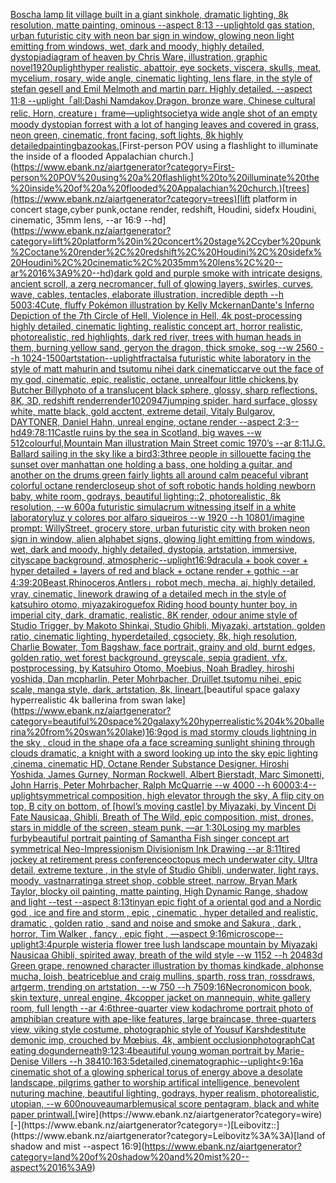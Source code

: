 [Bosch](https://www.ebank.nz/aiartgenerator?category=Bosch)[a lamp lit village built in a giant sinkhole, dramatic lighting, 8k resolution, matte painting, ominous --aspect 8:13 --uplight](https://www.ebank.nz/aiartgenerator?category=a%20lamp%20lit%20village%20built%20in%20a%20giant%20sinkhole%2C%20dramatic%20lighting%2C%208k%20resolution%2C%20matte%20painting%2C%20ominous%20--aspect%208%3A13%20--uplight)[old gas station, urban futuristic city with neon bar sign in window, glowing neon light emitting from windows, wet, dark and moody, highly detailed, dystopia](https://www.ebank.nz/aiartgenerator?category=old%20gas%20station%2C%20urban%20futuristic%20city%20with%20neon%20bar%20sign%20in%20window%2C%20glowing%20neon%20light%20emitting%20from%20windows%2C%20wet%2C%20dark%20and%20moody%2C%20highly%20detailed%2C%20dystopia)[diagram of heaven by Chris Ware, illustration, graphic novel](https://www.ebank.nz/aiartgenerator?category=diagram%20of%20heaven%20by%20Chris%20Ware%2C%20illustration%2C%20graphic%20novel)[1920](https://www.ebank.nz/aiartgenerator?category=1920)[uplight](https://www.ebank.nz/aiartgenerator?category=uplight)[hyper realistic, abattoir, eye sockets, viscera, skulls, meat, mycelium, rosary,  wide angle, cinematic lighting, lens flare, in the style of stefan gesell and  Emil Melmoth and martin parr. Highly detailed.  --aspect 11:8 --uplight](https://www.ebank.nz/aiartgenerator?category=hyper%20realistic%2C%20abattoir%2C%20eye%20sockets%2C%20viscera%2C%20skulls%2C%20meat%2C%20mycelium%2C%20rosary%2C%20%20wide%20angle%2C%20cinematic%20lighting%2C%20lens%20flare%2C%20in%20the%20style%20of%20stefan%20gesell%20and%20%20Emil%20Melmoth%20and%20martin%20parr.%20Highly%20detailed.%20%20--aspect%2011%3A8%20--uplight)[「all:Dashi Namdakov,Dragon, bronze ware, Chinese cultural relic, Horn, creature」](https://www.ebank.nz/aiartgenerator?category=%E3%80%8Call%3ADashi%20Namdakov%2CDragon%2C%20bronze%20ware%2C%20Chinese%20cultural%20relic%2C%20Horn%2C%20creature%E3%80%8D)[frame](https://www.ebank.nz/aiartgenerator?category=frame)[—uplight](https://www.ebank.nz/aiartgenerator?category=%E2%80%94uplight)[society](https://www.ebank.nz/aiartgenerator?category=society)[a wide angle shot of an empty moody dystopian forrest with a lot of hanging leaves and covered in grass, neon green, cinematic, front facing, soft lights, 8k highly detailed](https://www.ebank.nz/aiartgenerator?category=a%20wide%20angle%20shot%20of%20an%20empty%20moody%20dystopian%20forrest%20with%20a%20lot%20of%20hanging%20leaves%20and%20covered%20in%20grass%2C%20neon%20green%2C%20cinematic%2C%20front%20facing%2C%20soft%20lights%2C%208k%20highly%20detailed)[painting](https://www.ebank.nz/aiartgenerator?category=painting)[bazookas.](https://www.ebank.nz/aiartgenerator?category=bazookas.)[First-person POV using a flashlight to illuminate the inside of a flooded Appalachian church.](https://www.ebank.nz/aiartgenerator?category=First-person%20POV%20using%20a%20flashlight%20to%20illuminate%20the%20inside%20of%20a%20flooded%20Appalachian%20church.)[trees](https://www.ebank.nz/aiartgenerator?category=trees)[lift platform in concert stage,cyber punk,octane render, redshift, Houdini, sidefx Houdini, cinematic, 35mm lens, --ar 16:9 --hd](https://www.ebank.nz/aiartgenerator?category=lift%20platform%20in%20concert%20stage%2Ccyber%20punk%2Coctane%20render%2C%20redshift%2C%20Houdini%2C%20sidefx%20Houdini%2C%20cinematic%2C%2035mm%20lens%2C%20--ar%2016%3A9%20--hd)[dark gold and purple smoke with intricate designs, ancient scroll, a zerg necromancer, full of glowing layers, swirles, curves, wave, cables, tentacles, elaborate illustration, incredible depth --h 500](https://www.ebank.nz/aiartgenerator?category=dark%20gold%20and%20purple%20smoke%20with%20intricate%20designs%2C%20ancient%20scroll%2C%20a%20zerg%20necromancer%2C%20full%20of%20glowing%20layers%2C%20swirles%2C%20curves%2C%20wave%2C%20cables%2C%20tentacles%2C%20elaborate%20illustration%2C%20incredible%20depth%20--h%20500)[3:4](https://www.ebank.nz/aiartgenerator?category=3%3A4)[Cute, fluffy Pokémon illustration by Kelly Mckernan](https://www.ebank.nz/aiartgenerator?category=Cute%2C%20fluffy%20Pok%C3%A9mon%20illustration%20by%20Kelly%20Mckernan)[Dante's Inferno Depiction of the 7th Circle of Hell, Violence in Hell, 4k post-processing highly detailed, cinematic lighting, realistic concept art, horror realistic, photorealistic, red highlights, dark red river, trees with human heads in them, burning yellow sand, geryon the dragon, thick smoke, sog --w 2560 --h 1024](https://www.ebank.nz/aiartgenerator?category=Dante%27s%20Inferno%20Depiction%20of%20the%207th%20Circle%20of%20Hell%2C%20Violence%20in%20Hell%2C%204k%20post-processing%20highly%20detailed%2C%20cinematic%20lighting%2C%20realistic%20concept%20art%2C%20horror%20realistic%2C%20photorealistic%2C%20red%20highlights%2C%20dark%20red%20river%2C%20trees%20with%20human%20heads%20in%20them%2C%20burning%20yellow%20sand%2C%20geryon%20the%20dragon%2C%20thick%20smoke%2C%20sog%20--w%202560%20--h%201024)[-](https://www.ebank.nz/aiartgenerator?category=-)[1500](https://www.ebank.nz/aiartgenerator?category=1500)[artstation](https://www.ebank.nz/aiartgenerator?category=artstation)[--uplight](https://www.ebank.nz/aiartgenerator?category=--uplight)[fractals](https://www.ebank.nz/aiartgenerator?category=fractals)[a futuristic white laboratory in the style of matt mahurin and tsutomu nihei dark cinematic](https://www.ebank.nz/aiartgenerator?category=a%20futuristic%20white%20laboratory%20in%20the%20style%20of%20matt%20mahurin%20and%20tsutomu%20nihei%20dark%20cinematic)[carve out the face of my god, cinematic, epic, realistic, octane, unreal](https://www.ebank.nz/aiartgenerator?category=carve%20out%20the%20face%20of%20my%20god%2C%20cinematic%2C%20epic%2C%20realistic%2C%20octane%2C%20unreal)[four little chickens,by Butcher Billy](https://www.ebank.nz/aiartgenerator?category=four%20little%20chickens%2Cby%20Butcher%20Billy)[photo of a translucent black sphere, glossy, sharp reflections, 8K, 3D, redshift render](https://www.ebank.nz/aiartgenerator?category=photo%20of%20a%20translucent%20black%20sphere%2C%20glossy%2C%20sharp%20reflections%2C%208K%2C%203D%2C%20redshift%20render)[render](https://www.ebank.nz/aiartgenerator?category=render)[1020947](https://www.ebank.nz/aiartgenerator?category=1020947)[jumping spider, hard surface, glossy white, matte black, gold acctent, extreme detail, Vitaly Bulgarov, DAYTONER, Daniel Hahn, unreal engine, octane render --aspect 2:3](https://www.ebank.nz/aiartgenerator?category=jumping%20spider%2C%20hard%20surface%2C%20glossy%20white%2C%20matte%20black%2C%20gold%20acctent%2C%20extreme%20detail%2C%20Vitaly%20Bulgarov%2C%20DAYTONER%2C%20Daniel%20Hahn%2C%20unreal%20engine%2C%20octane%20render%20--aspect%202%3A3)[--hd](https://www.ebank.nz/aiartgenerator?category=--hd)[49:7](https://www.ebank.nz/aiartgenerator?category=49%3A7)[8:11](https://www.ebank.nz/aiartgenerator?category=8%3A11)[Castle ruins by the sea in Scotland, big waves --w 512](https://www.ebank.nz/aiartgenerator?category=Castle%20ruins%20by%20the%20sea%20in%20Scotland%2C%20big%20waves%20--w%20512)[colourful,](https://www.ebank.nz/aiartgenerator?category=colourful%2C)[Mountain Man illustration Main Street comic 1970’s --ar 8:11](https://www.ebank.nz/aiartgenerator?category=Mountain%20Man%20illustration%20Main%20Street%20comic%201970%E2%80%99s%20--ar%208%3A11)[J.G. Ballard sailing in the sky like a bird](https://www.ebank.nz/aiartgenerator?category=J.G.%20Ballard%20sailing%20in%20the%20sky%20like%20a%20bird)[3:3](https://www.ebank.nz/aiartgenerator?category=3%3A3)[three people in sillouette facing the sunset over manhattan one holding a bass, one holding a guitar, and another on the drums green fairly lights all around calm peaceful vibrant colorful octane render](https://www.ebank.nz/aiartgenerator?category=three%20people%20in%20sillouette%20facing%20the%20sunset%20over%20manhattan%20one%20holding%20a%20bass%2C%20one%20holding%20a%20guitar%2C%20and%20another%20on%20the%20drums%20green%20fairly%20lights%20all%20around%20calm%20peaceful%20vibrant%20colorful%20octane%20render)[closeup shot of soft robotic hands holding newborn baby, white room, godrays, beautiful lighting::2, photorealistic, 8k resolution, --w 600](https://www.ebank.nz/aiartgenerator?category=closeup%20shot%20of%20soft%20robotic%20hands%20holding%20newborn%20baby%2C%20white%20room%2C%20godrays%2C%20beautiful%20lighting%3A%3A2%2C%20photorealistic%2C%208k%20resolution%2C%20--w%20600)[a futuristic simulacrum witnessing itself in a white laboratory](https://www.ebank.nz/aiartgenerator?category=a%20futuristic%20simulacrum%20witnessing%20itself%20in%20a%20white%20laboratory)[luz y colores por alfaro siqueiros --w 1920 --h 1080](https://www.ebank.nz/aiartgenerator?category=luz%20y%20colores%20por%20alfaro%20siqueiros%20--w%201920%20--h%201080)[1](https://www.ebank.nz/aiartgenerator?category=1)[/imagine prompt: WillyStreet, grocery store, urban futuristic city with broken neon sign in window, alien alphabet signs, glowing light emitting from windows, wet, dark and moody, highly detailed, dystopia, artstation, immersive, cityscape background, atmospheric](https://www.ebank.nz/aiartgenerator?category=/imagine%20prompt%3A%20WillyStreet%2C%20grocery%20store%2C%20urban%20futuristic%20city%20with%20broken%20neon%20sign%20in%20window%2C%20alien%20alphabet%20signs%2C%20glowing%20light%20emitting%20from%20windows%2C%20wet%2C%20dark%20and%20moody%2C%20highly%20detailed%2C%20dystopia%2C%20artstation%2C%20immersive%2C%20cityscape%20background%2C%20atmospheric)[--uplight](https://www.ebank.nz/aiartgenerator?category=--uplight)[16:9](https://www.ebank.nz/aiartgenerator?category=16%3A9)[dracula + book cover + hyper detailed + layers of red and black + octane render + gothic --ar 4:3](https://www.ebank.nz/aiartgenerator?category=dracula%20%2B%20book%20cover%20%2B%20hyper%20detailed%20%2B%20layers%20of%20red%20and%20black%20%2B%20octane%20render%20%2B%20gothic%20--ar%204%3A3)[9:20](https://www.ebank.nz/aiartgenerator?category=9%3A20)[Beast,Rhinoceros,Antlers」](https://www.ebank.nz/aiartgenerator?category=Beast%2CRhinoceros%2CAntlers%E3%80%8D)[robot mech, mecha, ai, highly detailed, vray, cinematic, linework drawing of a detailed mech in the style of katsuhiro otomo, miyazaki](https://www.ebank.nz/aiartgenerator?category=robot%20mech%2C%20mecha%2C%20ai%2C%20highly%20detailed%2C%20vray%2C%20cinematic%2C%20linework%20drawing%20of%20a%20detailed%20mech%20in%20the%20style%20of%20katsuhiro%20otomo%2C%20miyazaki)[rogue](https://www.ebank.nz/aiartgenerator?category=rogue)[fox Riding hood bounty hunter boy, in imperial city, dark, dramatic, realistic, 8K render, odour anime style of Studio Trigger, by Makoto Shinkai, Studio Ghibli, Miyazaki, artstation, golden ratio, cinematic lighting, hyperdetailed, cgsociety, 8k, high resolution, Charlie Bowater, Tom Bagshaw, face portrait, grainy and old, burnt edges, golden ratio, wet forest background, greyscale, sepia gradient, vfx, postprocessing, by Katsuhiro Otomo, Moebius, Noah Bradley, hiroshi yoshida, Dan mcpharlin, Peter Mohrbacher, Druillet,tsutomu nihei, epic scale, manga style, dark, artstation, 8k, lineart.](https://www.ebank.nz/aiartgenerator?category=fox%20Riding%20hood%20bounty%20hunter%20boy%2C%20in%20imperial%20city%2C%20dark%2C%20dramatic%2C%20realistic%2C%208K%20render%2C%20odour%20anime%20style%20of%20Studio%20Trigger%2C%20by%20Makoto%20Shinkai%2C%20Studio%20Ghibli%2C%20Miyazaki%2C%20artstation%2C%20golden%20ratio%2C%20cinematic%20lighting%2C%20hyperdetailed%2C%20cgsociety%2C%208k%2C%20high%20resolution%2C%20Charlie%20Bowater%2C%20Tom%20Bagshaw%2C%20face%20portrait%2C%20grainy%20and%20old%2C%20burnt%20edges%2C%20golden%20ratio%2C%20wet%20forest%20background%2C%20greyscale%2C%20sepia%20gradient%2C%20vfx%2C%20postprocessing%2C%20by%20Katsuhiro%20Otomo%2C%20Moebius%2C%20Noah%20Bradley%2C%20hiroshi%20yoshida%2C%20Dan%20mcpharlin%2C%20Peter%20Mohrbacher%2C%20Druillet%2Ctsutomu%20nihei%2C%20epic%20scale%2C%20manga%20style%2C%20dark%2C%20artstation%2C%208k%2C%20lineart.)[beautiful space galaxy hyperrealistic 4k ballerina from swan lake](https://www.ebank.nz/aiartgenerator?category=beautiful%20space%20galaxy%20hyperrealistic%204k%20ballerina%20from%20swan%20lake)[16:9](https://www.ebank.nz/aiartgenerator?category=16%3A9)[god is mad stormy clouds lightning in the sky , cloud in the shape ofa a face screaming  sunlight shining through clouds dramatic, a knight with a sword looking up into the sky epic lighting ,cinema, cinematic HD, Octane Render Substance Designer. Hiroshi Yoshida, James Gurney, Norman Rockwell, Albert Bierstadt, Marc Simonetti, John Harris, Peter Mohrbacher, Ralph McQuarrie --w 4000 --h 6000](https://www.ebank.nz/aiartgenerator?category=god%20is%20mad%20stormy%20clouds%20lightning%20in%20the%20sky%20%2C%20cloud%20in%20the%20shape%20ofa%20a%20face%20screaming%20%20sunlight%20shining%20through%20clouds%20dramatic%2C%20a%20knight%20with%20a%20sword%20looking%20up%20into%20the%20sky%20epic%20lighting%20%2Ccinema%2C%20cinematic%20HD%2C%20Octane%20Render%20Substance%20Designer.%20Hiroshi%20Yoshida%2C%20James%20Gurney%2C%20Norman%20Rockwell%2C%20Albert%20Bierstadt%2C%20Marc%20Simonetti%2C%20John%20Harris%2C%20Peter%20Mohrbacher%2C%20Ralph%20McQuarrie%20--w%204000%20--h%206000)[3:4](https://www.ebank.nz/aiartgenerator?category=3%3A4)[--uplight](https://www.ebank.nz/aiartgenerator?category=--uplight)[symmetrical composition, high elevator through the sky, A flip city on top, B city on bottom, of [howl’s moving castle] by Miyazaki, by Vincent Di Fate Nausicaa, Ghibli, Breath of The Wild, epic composition, mist, drones, stars in middle of the screen, steam punk, —ar 1:30](https://www.ebank.nz/aiartgenerator?category=symmetrical%20composition%2C%20high%20elevator%20through%20the%20sky%2C%20A%20flip%20city%20on%20top%2C%20B%20city%20on%20bottom%2C%20of%20%5Bhowl%E2%80%99s%20moving%20castle%5D%20by%20Miyazaki%2C%20by%20Vincent%20Di%20Fate%20Nausicaa%2C%20Ghibli%2C%20Breath%20of%20The%20Wild%2C%20epic%20composition%2C%20mist%2C%20drones%2C%20stars%20in%20middle%20of%20the%20screen%2C%20steam%20punk%2C%20%E2%80%94ar%201%3A30)[Losing my marbles furby](https://www.ebank.nz/aiartgenerator?category=Losing%20my%20marbles%20furby)[beautiful portrait painting of Samantha Fish singer concept art symmetrical Neo-Impressionism Divisionism Ink Drawing --ar 8:11](https://www.ebank.nz/aiartgenerator?category=beautiful%20portrait%20painting%20of%20Samantha%20Fish%20singer%20concept%20art%20symmetrical%20Neo-Impressionism%20Divisionism%20Ink%20Drawing%20--ar%208%3A11)[tired jockey at retirement press conference](https://www.ebank.nz/aiartgenerator?category=tired%20jockey%20at%20retirement%20press%20conference)[octopus mech underwater city. Ultra detail, extreme texture , in the style of Studio Ghibli, underwater, light rays, moody, vast](https://www.ebank.nz/aiartgenerator?category=octopus%20mech%20underwater%20city.%20Ultra%20detail%2C%20extreme%20texture%20%2C%20in%20the%20style%20of%20Studio%20Ghibli%2C%20underwater%2C%20light%20rays%2C%20moody%2C%20vast)[narrating](https://www.ebank.nz/aiartgenerator?category=narrating)[a street shop, cobble street, narrow, Bryan Mark Taylor, blocky oil painting, matte painting, High Dynamic Range, shadow and light --test --aspect 8:13](https://www.ebank.nz/aiartgenerator?category=a%20street%20shop%2C%20cobble%20street%2C%20narrow%2C%20Bryan%20Mark%20Taylor%2C%20blocky%20oil%20painting%2C%20matte%20painting%2C%20High%20Dynamic%20Range%2C%20shadow%20and%20light%20--test%20--aspect%208%3A13)[tiny](https://www.ebank.nz/aiartgenerator?category=tiny)[an epic fight of a oriental god and a Nordic god , ice and fire and storm , epic , cinematic , hyper detailed and realistic, dramatic , golden ratio , sand and noise and smoke and Sakura , dark , horror, Tim Walker , fancy , epic fight , —aspect 9:16](https://www.ebank.nz/aiartgenerator?category=an%20epic%20fight%20of%20a%20oriental%20god%20and%20a%20Nordic%20god%20%2C%20ice%20and%20fire%20and%20storm%20%2C%20epic%20%2C%20cinematic%20%2C%20hyper%20detailed%20and%20realistic%2C%20dramatic%20%2C%20golden%20ratio%20%2C%20sand%20and%20noise%20and%20smoke%20and%20Sakura%20%2C%20dark%20%2C%20horror%2C%20Tim%20Walker%20%2C%20fancy%20%2C%20epic%20fight%20%2C%20%E2%80%94aspect%209%3A16)[microscope](https://www.ebank.nz/aiartgenerator?category=microscope)[--uplight](https://www.ebank.nz/aiartgenerator?category=--uplight)[3:4](https://www.ebank.nz/aiartgenerator?category=3%3A4)[purple wisteria flower tree lush landscape mountain by Miyazaki Nausicaa Ghibli, spirited away, breath of the wild style --w 1152 --h 2048](https://www.ebank.nz/aiartgenerator?category=purple%20wisteria%20flower%20tree%20lush%20landscape%20mountain%20by%20Miyazaki%20Nausicaa%20Ghibli%2C%20spirited%20away%2C%20breath%20of%20the%20wild%20style%20--w%201152%20--h%202048)[3d Green grape, renowned character illustration by thomas kindkade, alphonse mucha, loish, beatriceblue and craig mullins, sparth, ross tran, rossdraws, artgerm, trending on artstation, --w 750 --h 750](https://www.ebank.nz/aiartgenerator?category=3d%20Green%20grape%2C%20renowned%20character%20illustration%20by%20thomas%20kindkade%2C%20alphonse%20mucha%2C%20loish%2C%20beatriceblue%20and%20craig%20mullins%2C%20sparth%2C%20ross%20tran%2C%20rossdraws%2C%20artgerm%2C%20trending%20on%20artstation%2C%20--w%20750%20--h%20750)[9:16](https://www.ebank.nz/aiartgenerator?category=9%3A16)[Necronomicon book, skin texture, unreal engine, 4k](https://www.ebank.nz/aiartgenerator?category=Necronomicon%20book%2C%20skin%20texture%2C%20unreal%20engine%2C%204k)[copper jacket on mannequin, white gallery room, full length --ar 4:6](https://www.ebank.nz/aiartgenerator?category=copper%20jacket%20on%20mannequin%2C%20white%20gallery%20room%2C%20full%20length%20--ar%204%3A6)[three-quarter view kodachrome portrait photo of amphibian creature with ape-like features, large braincase, three-quarters view, viking style costume, photographic style of Yousuf Karsh](https://www.ebank.nz/aiartgenerator?category=three-quarter%20view%20kodachrome%20portrait%20photo%20of%20amphibian%20creature%20with%20ape-like%20features%2C%20large%20braincase%2C%20three-quarters%20view%2C%20viking%20style%20costume%2C%20photographic%20style%20of%20Yousuf%20Karsh)[destitute demonic imp, crouched by Mœbius, 4k, ambient occlusion](https://www.ebank.nz/aiartgenerator?category=destitute%20demonic%20imp%2C%20crouched%20by%20M%C5%93bius%2C%204k%2C%20ambient%20occlusion)[photograph](https://www.ebank.nz/aiartgenerator?category=photograph)[Cat eating dog](https://www.ebank.nz/aiartgenerator?category=Cat%20eating%20dog)[underneath](https://www.ebank.nz/aiartgenerator?category=underneath)[9:12](https://www.ebank.nz/aiartgenerator?category=9%3A12)[3:4](https://www.ebank.nz/aiartgenerator?category=3%3A4)[beautiful young woman portrait by Marie-Denise Villers --h 384](https://www.ebank.nz/aiartgenerator?category=beautiful%20young%20woman%20portrait%20by%20Marie-Denise%20Villers%20--h%20384)[10:16](https://www.ebank.nz/aiartgenerator?category=10%3A16)[3:5](https://www.ebank.nz/aiartgenerator?category=3%3A5)[detailed,](https://www.ebank.nz/aiartgenerator?category=detailed%2C)[cinematographic](https://www.ebank.nz/aiartgenerator?category=cinematographic)[--uplight](https://www.ebank.nz/aiartgenerator?category=--uplight)[<9:16](https://www.ebank.nz/aiartgenerator?category=%3C9%3A16)[a cinematic shot of a glowing spherical torus of energy above a desolate landscape, pilgrims gather to worship artifical intelligence, benevolent nuturing machine, beautiful lighting, godrays, hyper realism, photorealistic, utopian, --w 600](https://www.ebank.nz/aiartgenerator?category=a%20cinematic%20shot%20of%20a%20glowing%20spherical%20torus%20of%20energy%20above%20a%20desolate%20landscape%2C%20pilgrims%20gather%20to%20worship%20artifical%20intelligence%2C%20benevolent%20nuturing%20machine%2C%20beautiful%20lighting%2C%20godrays%2C%20hyper%20realism%2C%20photorealistic%2C%20utopian%2C%20--w%20600)[nouveau](https://www.ebank.nz/aiartgenerator?category=nouveau)[marble](https://www.ebank.nz/aiartgenerator?category=marble)[musical score pentagram, black and white paper print](https://www.ebank.nz/aiartgenerator?category=musical%20score%20pentagram%2C%20black%20and%20white%20paper%20print)[wall.](https://www.ebank.nz/aiartgenerator?category=wall.)[wire](https://www.ebank.nz/aiartgenerator?category=wire)[-](https://www.ebank.nz/aiartgenerator?category=-)[Leibovitz::](https://www.ebank.nz/aiartgenerator?category=Leibovitz%3A%3A)[land of shadow and mist --aspect 16:9](https://www.ebank.nz/aiartgenerator?category=land%20of%20shadow%20and%20mist%20--aspect%2016%3A9)